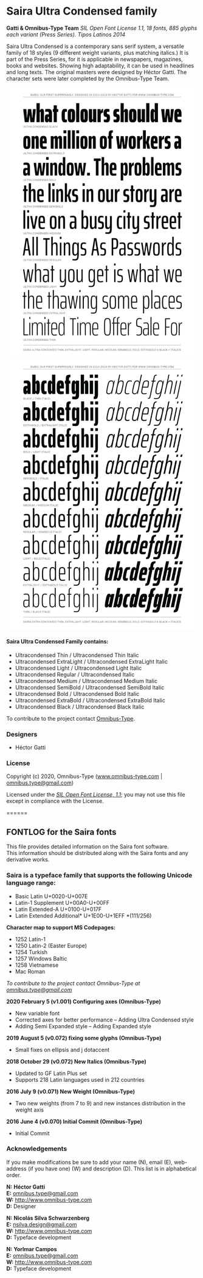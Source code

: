# Saira Ultra Condensed family

**Gatti & Omnibus-Type Team**
*SIL Open Font License 1.1,*
*18 fonts, 885 glyphs each variant (Press Series).*
*Tipos Latinos 2014*

Saira Ultra Condensed is a contemporary sans serif system, a versatile family of 18 styles (9 different weight variants, plus matching italics.) It is part of the Press Series, for it is applicable in newspapers, magazines, books and websites. Showing high adaptability, it can be used in headlines and long texts. The original masters were designed by Héctor Gatti. The character sets were later completed by the Omnibus-Type Team.

![Sample of Saira Family.](SairaUltCond-01.png "Saira Ultracondensed")
![Sample of Saira Family.](SairaUltCond-02.png "Saira Ultracondensed")


#### Saira Ultra Condensed Family contains:
* Ultracondensed Thin / Ultracondensed Thin Italic
* Ultracondensed ExtraLight / Ultracondensed ExtraLight Italic
* Ultracondensed Light / Ultracondensed Light Italic
* Ultracondensed Regular / Ultracondensed Italic
* Ultracondensed Medium / Ultracondensed Medium Italic
* Ultracondensed SemiBold / Ultracondensed SemiBold Italic
* Ultracondensed Bold / Ultracondensed Bold Italic
* Ultracondensed ExtraBold / Ultracondensed ExtraBold Italic
* Ultracondensed Black / Ultracondensed Black Italic

To contribute to the project contact [Omnibus-Type](http://omnibus-type.com/).

### Designers

* Héctor Gatti

### License

Copyright (c) 2020, Omnibus-Type (www.omnibus-type.com | omnibus.type@gmail.com)

Licensed under the [*SIL Open Font License, 1.1*](http://scripts.sil.org/OFL); you may not use this file except in compliance with the License.

======
## FONTLOG for the Saira fonts

This file provides detailed information on the Saira font software.  
This information should be distributed along with the Saira fonts and any derivative works.

### Saira is a typeface family that supports the following Unicode language range: 

* Basic Latin 					U+0020-U+007E
* Latin-1 Supplement 			U+00A0-U+00FF
* Latin Extended-A 				U+0100-U+017F
* Latin Extended Additional*	U+1E00-U+1EFF *(111/256)

**Character map to support MS Codepages:**
* 1252 Latin-1
* 1250 Latin-2 (Easter Europe)
* 1254 Turkish
* 1257 Windows Baltic
* 1258 Vietnamese
* Mac Roman

*To contribute to the project contact Omnibus-Type at omnibus.type@gmail.com*

**2020 February 5 (v1.001) Configuring axes (Omnibus-Type)**
- New variable font
- Corrected axes for better performance
– Adding Ultra Condensed style
- Adding Semi Expanded style
– Adding Expanded style

**2019 August 5 (v0.072) fixing some glyphs (Omnibus-Type)**
- Small fixes on ellipsis and j dotaccent

**2018 October 29 (v0.072) New Italics (Omnibus-Type)**
- Updated to GF Latin Plus set
- Supports 218 Latin languages used in 212 countries

**2016 July 9 (v0.071) New Weight (Omnibus-Type)**
- Two new weights (from 7 to 9) and new instances distribution in the weight axis

**2016 June 4 (v0.070) Initial Commit (Omnibus-Type)**
- Initial Commit

### Acknowledgements

If you make modifications be sure to add your name (N), email (E), web-address
(if you have one) (W) and description (D). This list is in alphabetical order.


**N:** **Héctor Gatti**  
**E:** omnibus.type@gmail.com  
**W:** http://www.omnibus-type.com  
**D:** Designer

**N:** **Nicolás Silva Schwarzenberg**  
**E:** nsilva.design@gmail.com  
**W:** http://www.omnibus-type.com  
**D:** Typeface development  

**N:** **Yorlmar Campos**  
**E:** omnibus.type@gmail.com  
**W:** http://www.omnibus-type.com  
**D:** Typeface development

